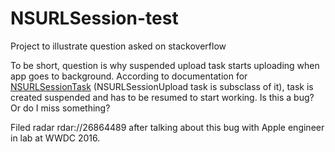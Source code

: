 # NSURLSession-test
Project to illustrate question asked on stackoverflow

To be short, question is why suspended upload task starts uploading when app goes to background. According to documentation for [NSURLSessionTask](https://developer.apple.com/library/ios/documentation/Foundation/Reference/NSURLSessionTask_class/index.html#//apple_ref/swift/cl/c:objc(cs)NSURLSessionTask) (NSURLSessionUpload task is subsclass of it), task is created suspended and has to be resumed to start working. Is this a bug? Or do I miss something?

Filed radar rdar://26864489 after talking about this bug with Apple engineer in lab at WWDC 2016.
